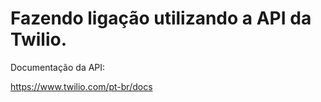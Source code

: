 # Fazendo ligação utilizando a API da Twilio.

Documentação da API:

https://www.twilio.com/pt-br/docs
